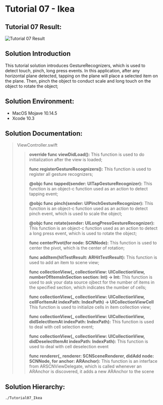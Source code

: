 Tutorial 07 - Ikea
====================

## Tutorial 07 Result:
![Tutorial 07 Result](https://github.com/jingyangcarl/Resources/blob/master/ARKitTutorial/Tutorial07_Ikea/result.gif)

## Solution Introduction
This tutorial solution introduces GestureRecognizers, which is used to detect touch, pinch, long press events. In this application, after any horizontal plane detected, tapping on the plane will place a selected item on the plane. Then, pinch the object to conduct scale and long touch on the object to rotate the object;

## Solution Environment:
* MacOS Mojave 10.14.5
* Xcode 10.3

## Solution Documentation:
> ViewController.swift
>
>> **override func viewDidLoad():** This function is used to do initialization after the view is loaded;
>>
>> **func registerGestureRecognizers():** This function is used to register all gesture recognizers;
>>
>> **@objc func tapped(sender: UITapGestureRecognizer):** This function is an object-c function used as an action to detect tapping event;
>>
>> **@objc func pinch(sender: UIPinchGestureRecognizer):** This function is an object-c function used as an action to detect pinch event, which is used to scale the object;
>>
>> **@objc func rotate(sender: UILongPressGestureRecognizer):** This function is an object-c function used as an action to detect a long press event, which is used to rotate the object;
>>
>> **func centerPivot(for node: SCNNode):** This function is used to center the pivot, which is the center of rotation;
>>
>> **func addItem(hitTestResult: ARHitTestResult):** This function is used to add an item to scene view;
>>
>> **func collectionView(_ collectionView: UICollectionView, numberOfItemsInSection section: Int) -> Int:** This function is used to ask your data source ojbect for the number of items in the specified section, which indicates the number of cells;
>>
>> **func collectionView(_ collectionView: UICollectionView, cellForItemAt indexPath: IndexPath) -> UICollectionViewCell** This function is used to initialize cells in item collection view;
>>
>> **func collectionView(_ collectionView: UICollectionView, didSelectItemAt indexPath: IndexPath):** This function is used to deal with cell selection event;
>>
>> **func collectionView(_ collectionView: UICollectionView, didDeselectItemAt indexPath: IndexPath):** This function is used to deal with cell deselection event
>>
>> **func renderer(_ renderer: SCNSceneRenderer, didAdd node: SCNNode, for anchor: ARAnchor):** This function is an interface from ARSCNViewDelegate, which is called whenever an ARAnchor is discovered, it adds a new ARAnchor to the scene
>

## Solution Hierarchy:
```
./Tutorial07_Ikea

```
